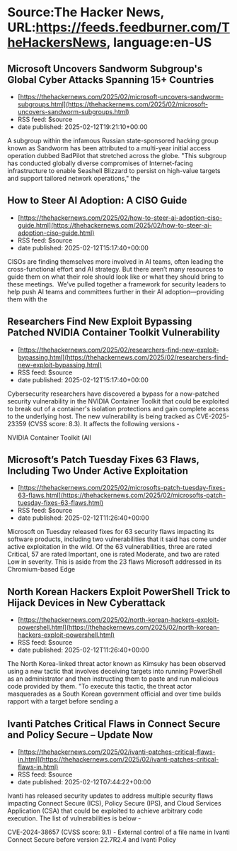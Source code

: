 # Source:The Hacker News, URL:https://feeds.feedburner.com/TheHackersNews, language:en-US

## Microsoft Uncovers Sandworm Subgroup's Global Cyber Attacks Spanning 15+ Countries
 - [https://thehackernews.com/2025/02/microsoft-uncovers-sandworm-subgroups.html](https://thehackernews.com/2025/02/microsoft-uncovers-sandworm-subgroups.html)
 - RSS feed: $source
 - date published: 2025-02-12T19:21:10+00:00

A subgroup within the infamous Russian state-sponsored hacking group known as Sandworm has been attributed to a multi-year initial access operation dubbed BadPilot that stretched across the globe.
"This subgroup has conducted globally diverse compromises of Internet-facing infrastructure to enable Seashell Blizzard to persist on high-value targets and support tailored network operations," the

## How to Steer AI Adoption: A CISO Guide
 - [https://thehackernews.com/2025/02/how-to-steer-ai-adoption-ciso-guide.html](https://thehackernews.com/2025/02/how-to-steer-ai-adoption-ciso-guide.html)
 - RSS feed: $source
 - date published: 2025-02-12T15:17:40+00:00

CISOs are finding themselves more involved in AI teams, often leading the cross-functional effort and AI strategy. But there aren’t many resources to guide them on what their role should look like or what they should bring to these meetings.&nbsp;
We’ve pulled together a framework for security leaders to help push AI teams and committees further in their AI adoption—providing them with the

## Researchers Find New Exploit Bypassing Patched NVIDIA Container Toolkit Vulnerability
 - [https://thehackernews.com/2025/02/researchers-find-new-exploit-bypassing.html](https://thehackernews.com/2025/02/researchers-find-new-exploit-bypassing.html)
 - RSS feed: $source
 - date published: 2025-02-12T15:17:40+00:00

Cybersecurity researchers have discovered a bypass for a now-patched security vulnerability in the NVIDIA Container Toolkit that could be exploited to break out of a container's isolation protections and gain complete access to the underlying host.
The new vulnerability is being tracked as CVE-2025-23359 (CVSS score: 8.3). It affects the following versions -

NVIDIA Container Toolkit (All

## Microsoft’s Patch Tuesday Fixes 63 Flaws, Including Two Under Active Exploitation
 - [https://thehackernews.com/2025/02/microsofts-patch-tuesday-fixes-63-flaws.html](https://thehackernews.com/2025/02/microsofts-patch-tuesday-fixes-63-flaws.html)
 - RSS feed: $source
 - date published: 2025-02-12T11:26:40+00:00

Microsoft on Tuesday released fixes for 63 security flaws impacting its software products, including two vulnerabilities that it said has come under active exploitation in the wild.
Of the 63 vulnerabilities, three are rated Critical, 57 are rated Important, one is rated Moderate, and two are rated Low in severity. This is aside from the 23 flaws Microsoft addressed in its Chromium-based Edge

## North Korean Hackers Exploit PowerShell Trick to Hijack Devices in New Cyberattack
 - [https://thehackernews.com/2025/02/north-korean-hackers-exploit-powershell.html](https://thehackernews.com/2025/02/north-korean-hackers-exploit-powershell.html)
 - RSS feed: $source
 - date published: 2025-02-12T11:26:40+00:00

The North Korea-linked threat actor known as Kimsuky has been observed using a new tactic that involves deceiving targets into running PowerShell as an administrator and then instructing them to paste and run malicious code provided by them.
"To execute this tactic, the threat actor masquerades as a South Korean government official and over time builds rapport with a target before sending a

## Ivanti Patches Critical Flaws in Connect Secure and Policy Secure – Update Now
 - [https://thehackernews.com/2025/02/ivanti-patches-critical-flaws-in.html](https://thehackernews.com/2025/02/ivanti-patches-critical-flaws-in.html)
 - RSS feed: $source
 - date published: 2025-02-12T07:44:22+00:00

Ivanti has released security updates to address multiple security flaws impacting Connect Secure (ICS), Policy Secure (IPS), and Cloud Services Application (CSA) that could be exploited to achieve arbitrary code execution.
The list of vulnerabilities is below -

CVE-2024-38657 (CVSS score: 9.1) - External control of a file name in Ivanti Connect Secure before version 22.7R2.4 and Ivanti Policy

